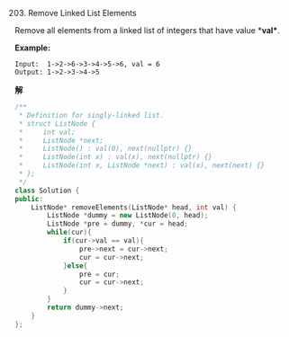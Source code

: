 203. Remove Linked List Elements

Remove all elements from a linked list of integers that have value ***val\***.

**Example:**

```
Input:  1->2->6->3->4->5->6, val = 6
Output: 1->2->3->4->5
```

**解**

```c++
/**
 * Definition for singly-linked list.
 * struct ListNode {
 *     int val;
 *     ListNode *next;
 *     ListNode() : val(0), next(nullptr) {}
 *     ListNode(int x) : val(x), next(nullptr) {}
 *     ListNode(int x, ListNode *next) : val(x), next(next) {}
 * };
 */
class Solution {
public:
    ListNode* removeElements(ListNode* head, int val) {
        ListNode *dummy = new ListNode(0, head);
        ListNode *pre = dummy, *cur = head;
        while(cur){
            if(cur->val == val){
                pre->next = cur->next;
                cur = cur->next;
            }else{
                pre = cur;
                cur = cur->next;
            }
        }
        return dummy->next;
    }
};
```

